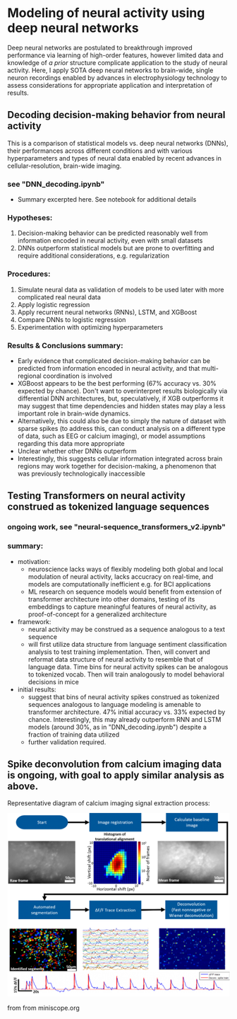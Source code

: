 # Modeling of neural activity using deep neural networks
Deep neural networks are postulated to breakthrough improved performance via learning of high-order features, however limited data and knowledge of _a prior_ structure complicate application to the study of neural activity. Here, I apply SOTA deep neural networks to brain-wide, single neuron recordings enabled by advances in electrophysiology technology to assess considerations for appropriate application and interpretation of results. 

## Decoding decision-making behavior from neural activity

This is a comparison of statistical models vs. deep neural networks (DNNs), their performances across different conditions and with various hyperparameters and types of neural data enabled by recent advances in cellular-resolution, brain-wide imaging.
### see "DNN_decoding.ipynb"
- Summary excerpted here. See notebook for additional details

### Hypotheses:
1. Decision-making behavior can be predicted reasonably well from information encoded in neural activity, even with small datasets
2. DNNs outperform statistical models but are prone to overfitting and require additional considerations, e.g. regularization

### Procedures:
1. Simulate neural data as validation of models to be used later with more complicated real neural data
2. Apply logistic regression
3. Apply recurrent neural networks (RNNs), LSTM, and XGBoost
4. Compare DNNs to logistic regression
5. Experimentation with optimizing hyperparameters

### Results & Conclusions summary:
- Early evidence that complicated decision-making behavior can be predicted from information encoded in neural activity, and that multi-regional coordination is involved
- XGBoost appears to be the best performing (67% accuracy vs. 30% expected by chance). Don't want to overinterpret results biologically via differential DNN architectures, but, speculatively, if XGB outperforms it may suggest that time dependencies and hidden states may play a less important role in brain-wide dynamics.
- Alternatively, this could also be due to simply the nature of dataset with sparse spikes (to address this, can conduct analysis on a different type of data, such as EEG or calcium imaging), or model assumptions regarding this data more appropriate
- Unclear whether other DNNs outperform
- Interestingly, this suggests cellular information integrated across brain regions may work together for decision-making, a phenomenon that was previously technologically inaccessible

## Testing Transformers on neural activity construed as tokenized language sequences
### ongoing work, see "neural-sequence_transformers_v2.ipynb"

### summary:
- motivation:
  - neuroscience lacks ways of flexibly modeling both global and local modulation of neural activity, lacks accucracy on real-time, and models are computationally inefficient e.g. for BCI applications
  - ML research on sequence models would benefit from extension of transformer architecture into other domains, testing of its embeddings to capture meaningful features of neural activity, as proof-of-concept for a generalized architecture
- framework:
  - neural activity may be construed as a sequence analogous to a text sequence
  - will first utilize data structure from language sentiment classification analysis to test training implementation. Then, will convert and reformat data structure of neural activity to resemble that of language data. Time bins for neural activity spikes can be analogous to tokenized vocab. Then will train analogously to model behavioral decisions in mice
- initial results:
  - suggest that bins of neural activity spikes construed as tokenized sequences analogous to language modeling is amenable to transformer architecture. 47% initial accuracy vs. 33% expected by chance. Interestingly, this may already outperform RNN and LSTM models (around 30%, as in "DNN_decoding.ipynb") despite a fraction of training data utilized
  - further validation required. 

## Spike deconvolution from calcium imaging data is ongoing, with goal to apply similar analysis as above.
Representative diagram of calcium imaging signal extraction process:

<p align="center">
<img src="diagrams/ms_analysis_overview.png">
</p> 
from from miniscope.org